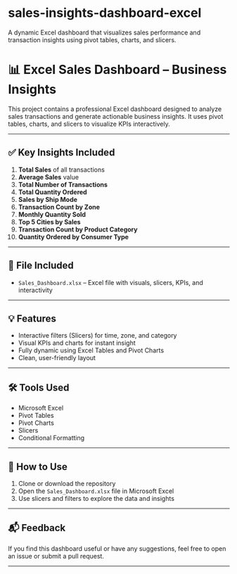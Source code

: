 # sales-insights-dashboard-excel
A dynamic Excel dashboard that visualizes sales performance and transaction insights using pivot tables, charts, and slicers.
# 📊 Excel Sales Dashboard – Business Insights

This project contains a professional Excel dashboard designed to analyze sales transactions and generate actionable business insights. It uses pivot tables, charts, and slicers to visualize KPIs interactively.

---

## ✅ Key Insights Included

1. **Total Sales** of all transactions  
2. **Average Sales** value  
3. **Total Number of Transactions**  
4. **Total Quantity Ordered**  
5. **Sales by Ship Mode**  
6. **Transaction Count by Zone**  
7. **Monthly Quantity Sold**  
8. **Top 5 Cities by Sales**  
9. **Transaction Count by Product Category**  
10. **Quantity Ordered by Consumer Type**

---

## 📁 File Included

- `Sales_Dashboard.xlsx` – Excel file with visuals, slicers, KPIs, and interactivity

---

## 💡 Features

- Interactive filters (Slicers) for time, zone, and category
- Visual KPIs and charts for instant insight
- Fully dynamic using Excel Tables and Pivot Charts
- Clean, user-friendly layout

---

## 🛠 Tools Used

- Microsoft Excel
- Pivot Tables
- Pivot Charts
- Slicers
- Conditional Formatting

---

## 🚀 How to Use

1. Clone or download the repository
2. Open the `Sales_Dashboard.xlsx` file in Microsoft Excel
3. Use slicers and filters to explore the data and insights

---

## 📬 Feedback

If you find this dashboard useful or have any suggestions, feel free to open an issue or submit a pull request.

---

